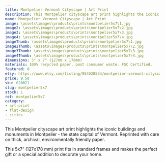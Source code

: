```yaml
---
title: Montpelier Vermont Cityscape | Art Print
description: This Montpelier cityscape art print highlights the iconic buildings and monuments in Montpelier, the state capital of Vermont. Reprinted with care on thick, archival, environmentally friendly paper.
name: Montpelier Vermont Cityscape | Art Print
image: \assets\images\products\prints\montpelier5x7\1.jpg
image2: \assets\images\products\prints\montpelier5x7\2.jpg
image3: \assets\images\products\prints\montpelier5x7\3.jpg
image4: \assets\images\products\prints\montpelier5x7\4.jpg
imageThumb: \assets\images\products\prints\montpelier5x7\1.jpg
image2Thumb: \assets\images\products\prints\montpelier5x7\2.jpg
image3Thumb: \assets\images\products\prints\montpelier5x7\3.jpg
image4Thumb: \assets\images\products\prints\montpelier5x7\4.jpg
dimensions: 5" x 7" (127mm x 178mm)
materials: 100% recycled paper, post consumer waste. FSC Certified.
featured: 0
etsy: https://www.etsy.com/listing/954020534/montpelier-vermont-cityscape-art-print
price: 9.50
sku: 020021
slug: montpelier5x7
stock: 1
ref: montpelier5x7
category:
- art-print
- flat-design
- cities
---
```

This Montpelier cityscape art print highlights the iconic buildings and monuments in Montpelier - the state capital of Vermont.
Reprinted with care on thick, archival, environmentally friendly paper.

This 5x7” (127x178 mm) print fits in standard frames and makes the perfect gift or a special addition to decorate your home.
